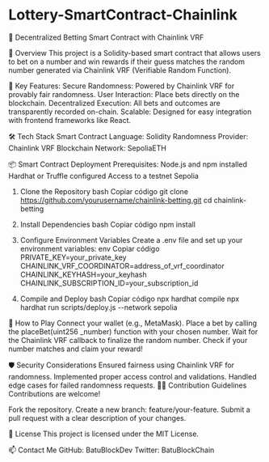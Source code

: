 # Lottery-SmartContract-Chainlink
🎲 Decentralized Betting Smart Contract with Chainlink VRF

🚀 Overview
This project is a Solidity-based smart contract that allows users to bet on a number and win rewards if their guess matches the random number generated via Chainlink VRF (Verifiable Random Function).

🎯 Key Features:
Secure Randomness: Powered by Chainlink VRF for provably fair randomness.
User Interaction: Place bets directly on the blockchain.
Decentralized Execution: All bets and outcomes are transparently recorded on-chain.
Scalable: Designed for easy integration with frontend frameworks like React.

🛠️ Tech Stack
Smart Contract Language: Solidity
Randomness Provider: Chainlink VRF
Blockchain Network: SepoliaETH 

📦 Smart Contract Deployment
Prerequisites:
Node.js and npm installed
Hardhat or Truffle configured
Access to a testnet Sepolia


1. Clone the Repository
bash
Copiar código
git clone https://github.com/yourusername/chainlink-betting.git
cd chainlink-betting

3. Install Dependencies
bash
Copiar código
npm install

5. Configure Environment Variables
Create a .env file and set up your environment variables:
env
Copiar código
PRIVATE_KEY=your_private_key
CHAINLINK_VRF_COORDINATOR=address_of_vrf_coordinator
CHAINLINK_KEYHASH=your_keyhash
CHAINLINK_SUBSCRIPTION_ID=your_subscription_id

4. Compile and Deploy
bash
Copiar código
npx hardhat compile
npx hardhat run scripts/deploy.js --network sepolia

🧩 How to Play
Connect your wallet (e.g., MetaMask).
Place a bet by calling the placeBet(uint256 _number) function with your chosen number.
Wait for the Chainlink VRF callback to finalize the random number.
Check if your number matches and claim your reward!

🛡️ Security Considerations
Ensured fairness using Chainlink VRF for randomness.
Implemented proper access control and validations.
Handled edge cases for failed randomness requests.
🧑‍💻 Contribution Guidelines
Contributions are welcome!

Fork the repository.
Create a new branch: feature/your-feature.
Submit a pull request with a clear description of your changes.

📜 License
This project is licensed under the MIT License.

📫 Contact Me
GitHub: BatuBlockDev
Twitter: BatuBlockChain
